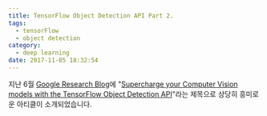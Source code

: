 ```yaml
---
title: TensorFlow Object Detection API Part 2.
tags:
  - tensorFlow
  - object detection
category:
  - deep learning
date: 2017-11-05 18:32:54
---
```



지난 6월 [Google Research Blog](https://research.googleblog.com/)에 "[Supercharge your Computer Vision models with the TensorFlow Object Detection API](https://research.googleblog.com/2017/06/supercharge-your-computer-vision-models.html)"라는 제목으로 상당히 흥미로운 아티클이 소개되었습니다.

